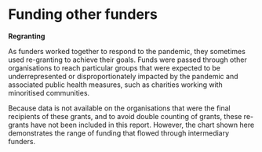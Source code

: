 # Funding other funders

**Regranting**

As funders worked together to respond to the pandemic, they sometimes used re-granting to achieve their goals. Funds were passed through other organisations to reach particular groups that were expected to be underrepresented or disproportionately impacted by the pandemic and associated public health measures, such as charities working with minoritised communities.

Because data is not available on the organisations that were the final recipients of these grants, and to avoid double counting of grants, these re-grants have not been included in this report. However, the chart shown here demonstrates the range of funding that flowed through intermediary funders.
